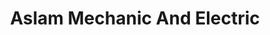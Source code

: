 ---
title: "Aslam Mechanic And Electric"
url: /karachi/aslam-mechanic-and-electric/
shop: Allgemein
---